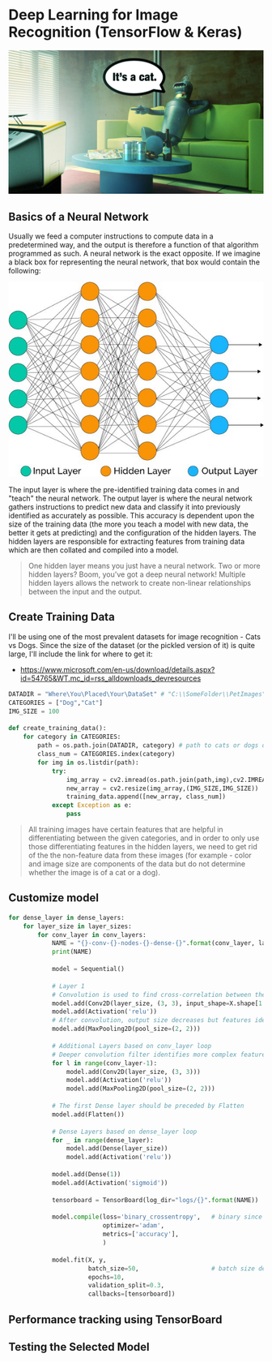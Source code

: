 # Deep Learning for Image Recognition (TensorFlow & Keras)
<p align="center">
<img src="assets/robo_dude.png" width="625"/>
</p>

## Basics of a Neural Network
Usually we feed a computer instructions to compute data in a predetermined way, and the output is therefore a function of that algorithm programmed as such. A neural network is the exact opposite. If we imagine a black box for representing the neural network, that box would contain the following:

<p align="center">
<img src="assets/neural_network.jpeg" width="625"/>
</p>

The input layer is where the pre-identified training data comes in and "teach" the neural network. The output layer is where the neural network gathers instructions to predict new data and classify it into previously identified as accurately as possible. This accuracy is dependent upon the size of the training data (the more you teach a model with new data, the better it gets at predicting) and the configuration of the hidden layers. The hidden layers are responsible for extracting features from training data which are then collated and compiled into a model.

> One hidden layer means you just have a neural network. Two or more hidden layers? Boom, you've got a deep neural network! Multiple hidden layers allows the network to create non-linear relationships between the input and the output.

## Create Training Data
I'll be using one of the most prevalent datasets for image recognition - Cats vs Dogs. Since the size of the dataset (or the pickled version of it) is quite large, I'll include the link for where to get it:

- https://www.microsoft.com/en-us/download/details.aspx?id=54765&WT.mc_id=rss_alldownloads_devresources

```python
DATADIR = "Where\You\Placed\Your\DataSet" # "C:\\SomeFolder\\PetImages"
CATEGORIES = ["Dog","Cat"]
IMG_SIZE = 100

def create_training_data():
    for category in CATEGORIES:
        path = os.path.join(DATADIR, category) # path to cats or dogs dir
        class_num = CATEGORIES.index(category)
        for img in os.listdir(path):
            try:
                img_array = cv2.imread(os.path.join(path,img),cv2.IMREAD_GRAYSCALE) # grayscale because colour isn't a differentiating factor
                new_array = cv2.resize(img_array,(IMG_SIZE,IMG_SIZE))
                training_data.append([new_array, class_num])
            except Exception as e:
                pass
```

> All training images have certain features that are helpful in differentiating between the given categories, and in order to only use those differentiating features in the hidden layers, we need to get rid of the the non-feature data from these images (for example - color and image size are components of the data but do not determine whether the image is of a cat or a dog).

## Customize model
```python
for dense_layer in dense_layers:
    for layer_size in layer_sizes:
        for conv_layer in conv_layers:
            NAME = "{}-conv-{}-nodes-{}-dense-{}".format(conv_layer, layer_size, dense_layer, int(time.time()))
            print(NAME)

            model = Sequential()
            
            # Layer 1
            # Convolution is used to find cross-correlation between the filter and the image window
            model.add(Conv2D(layer_size, (3, 3), input_shape=X.shape[1:]))
            model.add(Activation('relu'))
            # After convolution, output size decreases but features identified increases number of output images, which requires sampling or pooling
            model.add(MaxPooling2D(pool_size=(2, 2)))

            # Additional Layers based on conv_layer loop
            # Deeper convolution filter identifies more complex features of the input image
            for l in range(conv_layer-1):
                model.add(Conv2D(layer_size, (3, 3)))
                model.add(Activation('relu'))
                model.add(MaxPooling2D(pool_size=(2, 2)))

            # The first Dense layer should be preceded by Flatten
            model.add(Flatten())

            # Dense Layers based on dense_layer loop
            for _ in range(dense_layer):
                model.add(Dense(layer_size))
                model.add(Activation('relu'))

            model.add(Dense(1))
            model.add(Activation('sigmoid'))

            tensorboard = TensorBoard(log_dir="logs/{}".format(NAME))

            model.compile(loss='binary_crossentropy',   # binary since data is dogs or cats
                          optimizer='adam',
                          metrics=['accuracy'],
                          )

            model.fit(X, y,
                      batch_size=50,                    # batch size depends on data size
                      epochs=10,
                      validation_split=0.3,
                      callbacks=[tensorboard])
```


## Performance tracking using TensorBoard

## Testing the Selected Model


